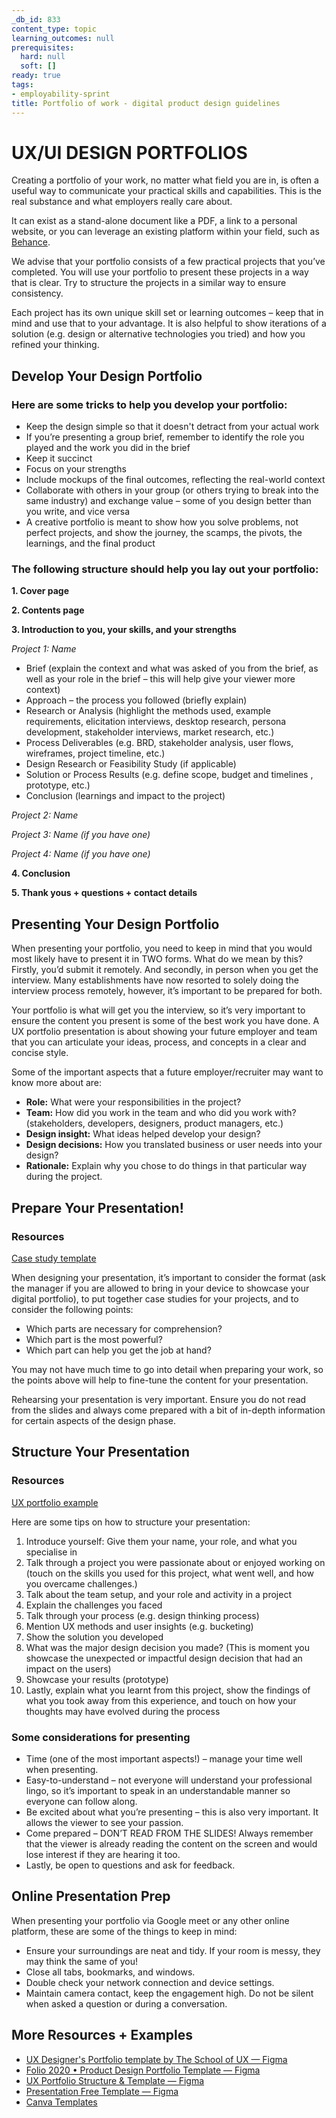 ```yaml
---
_db_id: 833
content_type: topic
learning_outcomes: null
prerequisites:
  hard: null
  soft: []
ready: true
tags:
- employability-sprint
title: Portfolio of work - digital product design guidelines
---
```


# UX/UI DESIGN PORTFOLIOS
Creating a portfolio of your work, no matter what field you are in, is often a useful way to communicate your practical skills and capabilities. This is the real substance and what employers really care about.

It can exist as a stand-alone document like a PDF, a link to a personal website, or you can leverage an existing platform within your field, such as [Behance](https://www.behance.net/).
 
We advise that your portfolio consists of a few practical projects that you’ve completed. You will use your portfolio to present these projects in a way that is clear. Try to structure the projects in a similar way to ensure consistency. 

Each project has its own unique skill set or learning outcomes – keep that in mind and use that to your advantage. It is also helpful to show iterations of a solution (e.g. design or alternative technologies you tried) and how you refined your thinking.

## Develop Your Design Portfolio

### **Here are some tricks to help you develop your portfolio:** 
- Keep the design simple so that it doesn't detract from your actual work
- If you’re presenting a group brief, remember to identify the role you played and the work you did in the brief
- Keep it succinct
- Focus on your strengths
- Include mockups of the final outcomes, reflecting the real-world context
- Collaborate with others in your group (or others trying to break into the same industry) and exchange value – some of you design better than you write, and vice versa
- A creative portfolio is meant to show how you solve problems, not perfect projects, and show the journey, the scamps, the pivots, the learnings, and the final product

### **The following structure should help you lay out your portfolio:**

**1. Cover page**

**2. Contents page**

**3. Introduction to you, your skills, and your strengths**

*Project 1: Name*
- Brief (explain the context and what was asked of you from the brief, as well as your role in the brief – this will help give your viewer more context)
- Approach – the process you followed (briefly explain)
- Research or Analysis (highlight the methods used, example requirements, elicitation interviews, desktop research, persona development, stakeholder interviews, market research, etc.)
- Process Deliverables (e.g. BRD, stakeholder analysis, user flows, wireframes, project timeline, etc.)
- Design Research or Feasibility Study (if applicable)
- Solution or Process Results (e.g. define scope, budget and timelines , prototype, etc.)
- Conclusion (learnings and impact to the project)

*Project 2: Name*

*Project 3: Name (if you have one)*

*Project 4: Name (if you have one)*

**4. Conclusion**

**5. Thank yous + questions + contact details**


## Presenting Your Design Portfolio
When presenting your portfolio, you need to keep in mind that you would most likely have to present it in TWO forms. What do we mean by this? Firstly, you’d submit it remotely. And secondly, in person when you get the interview. Many establishments have now resorted to solely doing the interview process remotely, however, it’s important to be prepared for both.

Your portfolio is what will get you the interview, so it’s very important to ensure the content you present is some of the best work you have done. A UX portfolio presentation is about showing your future employer and team that you can articulate your ideas, process, and concepts in a clear and concise style.

Some of the important aspects that a future employer/recruiter may want to know more about are: 
- **Role:** What were your responsibilities in the project?
- **Team:** How did you work in the team and who did you work with? (stakeholders, developers, designers, product managers, etc.)
- **Design insight:** What ideas helped develop your design?
- **Design decisions:** How you translated business or user needs into your design?
- **Rationale:** Explain why you chose to do things in that particular way during the project.

## Prepare Your Presentation!

### Resources
[Case study template](https://www.figma.com/community/file/1009923427542573508)

When designing your presentation, it’s important to consider the format (ask the manager if you are allowed to bring in your device to showcase your digital portfolio), to put together case studies for your projects, and to consider the following points: 
- Which parts are necessary for comprehension?
- Which part is the most powerful?
- Which part can help you get the job at hand?

You may not have much time to go into detail when preparing your work, so the points above will help to fine-tune the content for your presentation.

Rehearsing your presentation is very important. Ensure you do not read from the slides and always come prepared with a bit of in-depth information for certain aspects of the design phase. 

## Structure Your Presentation

### Resources
[UX portfolio example](http://blog.uxfol.io/ux-portfolio-examples/)

Here are some tips on how to structure your presentation:
1. Introduce yourself: Give them your name, your role, and what you specialise in
2. Talk through a project you were passionate about or enjoyed working on (touch on the skills you used for this project, what went well, and how you overcame challenges.)
3. Talk about the team setup, and your role and activity in a project
4. Explain the challenges you faced
5. Talk through your process (e.g. design thinking process)
6. Mention UX methods and user insights (e.g. bucketing)
7. Show the solution you developed 
8. What was the major design decision you made? (This is moment you showcase the unexpected or impactful design decision that had an impact on the users)
9. Showcase your results (prototype)
10. Lastly, explain what you learnt from this project, show the findings of what you took away from this experience, and touch on how your thoughts may have evolved during the process 
 
### Some considerations for presenting
- Time (one of the most important aspects!) – manage your time well when presenting.
- Easy-to-understand – not everyone will understand your professional lingo, so it’s important to speak in an understandable manner so everyone can follow along. 
- Be excited about what you’re presenting – this is also very important. It allows the viewer to see your passion. 
- Come prepared – DON’T READ FROM THE SLIDES! Always remember that the viewer is already reading the content on the screen and would lose interest if they are hearing it too. 
- Lastly, be open to questions and ask for feedback. 

## Online Presentation Prep

When presenting your portfolio via Google meet or any other online platform, these are some of the things to keep in mind: 
- Ensure your surroundings are neat and tidy. If your room is messy, they may think the same of you!
- Close all tabs, bookmarks, and windows.
- Double check your network connection and device settings.
- Maintain camera contact, keep the engagement high. Do not be silent when asked a question or during a conversation. 

## More Resources + Examples

- [UX Designer's Portfolio template by The School of UX — Figma](https://www.figma.com/community/file/963394112012219151) 
- [Folio 2020 • Product Design Portfolio Template — Figma](https://www.figma.com/community/file/897173001482039698) 
- [UX Portfolio Structure & Template — Figma](https://www.figma.com/community/file/1101432807663232596) 
- [Presentation Free Template — Figma](https://www.figma.com/community/file/999626768866067833) 
- [Canva Templates](https://www.canva.com/templates/?query=CV)
